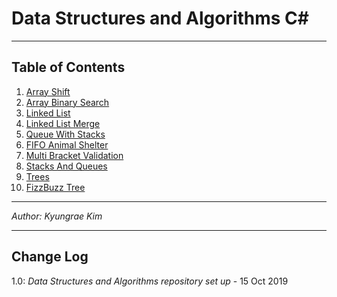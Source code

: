 # Data Structures and Algorithms C\#
---

## Table of Contents
1. [Array Shift](https://github.com/jeremymaya/data-structures-and-algorithms-c-/tree/master/challenges/ArrayShift)
2. [Array Binary Search](https://github.com/jeremymaya/data-structures-and-algorithms-c-/tree/master/challenges/SearchBinary)
3. [Linked List](https://github.com/jeremymaya/data-structures-and-algorithms-c-/tree/master/Data%20Structures/LinkedList)
4. [Linked List Merge](https://github.com/jeremymaya/data-structures-and-algorithms-c-/tree/master/challenges/LLMerge)
5. [Queue With Stacks](https://github.com/jeremymaya/data-structures-and-algorithms-c-/tree/master/challenges/QueueWithStacks)
6. [FIFO Animal Shelter](https://github.com/jeremymaya/data-structures-and-algorithms-c-/tree/master/challenges/FIFOAnimalShelter)
7. [Multi Bracket Validation](https://github.com/jeremymaya/data-structures-and-algorithms-c-/tree/master/challenges/MultiBracketValidation)
8. [Stacks And Queues](https://github.com/jeremymaya/data-structures-and-algorithms-c-sharp/tree/master/Data-Structures/StacksAndQueues)
9. [Trees](https://github.com/jeremymaya/data-structures-and-algorithms-c-sharp/tree/master/Data-Structures/Trees)
10. [FizzBuzz Tree](https://github.com/jeremymaya/data-structures-and-algorithms-c-sharp/tree/master/challenges/FizzBuzzTree)

---

*Author: Kyungrae Kim*

---

## Change Log
1.0: *Data Structures and Algorithms repository set up* - 15 Oct 2019
